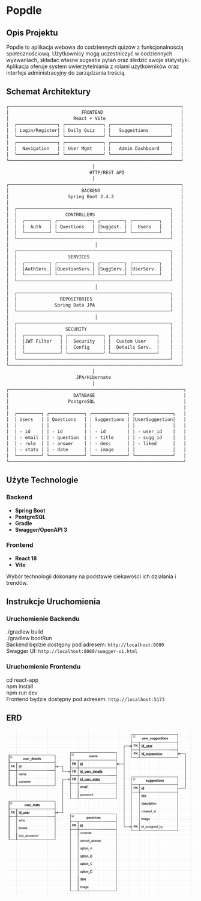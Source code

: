 # Popdle

## Opis Projektu

Popdle to aplikacja webowa do codziennych quizów z funkcjonalnością społecznościową. Użytkownicy mogą uczestniczyć w codziennych wyzwaniach, składać własne sugestie pytań oraz śledzić swoje statystyki. Aplikacja oferuje system uwierzytelniania z rolami użytkowników oraz interfejs administracyjny do zarządzania treścią.

## Schemat Architektury

```
┌────────────────────────────────────────────────────────────────┐
│                           FRONTEND                             │
│                        React + Vite                            │
│  ┌───────────────┐ ┌──────────────┐ ┌──────────────────────┐   │
│  │ Login/Register│ │ Daily Quiz   │ │   Suggestions        │   │
│  └───────────────┘ └──────────────┘ └──────────────────────┘   │
│  ┌───────────────┐ ┌──────────────┐ ┌──────────────────────┐   │
│  │  Navigation   │ │ User Mgmt    │ │   Admin Dashboard    │   │
│  └───────────────┘ └──────────────┘ └──────────────────────┘   │
└────────────────────────────────────────────────────────────────┘
                                │
                               HTTP/REST API
                                │
┌────────────────────────────────────────────────────────────────┐
│                           BACKEND                              │
│                      Spring Boot 3.4.3                         │
│                                                                │
│  ┌─────────────────────────────────────────────────────────┐   │
│  │                  CONTROLLERS                            │   │
│  │  ┌─────────┐ ┌─────────────┐ ┌─────────┐ ┌──────────┐   │   │
│  │  │  Auth   │ │ Questions   │ │Suggest. │ │  Users   │   │   │
│  │  └─────────┘ └─────────────┘ └─────────┘ └──────────┘   │   │
│  └─────────────────────────────────────────────────────────┘   │
│                                │                               │
│  ┌─────────────────────────────────────────────────────────┐   │
│  │                   SERVICES                              │   │
│  │  ┌─────────┐ ┌─────────────┐ ┌─────────┐ ┌──────────┐   │   │
│  │  │AuthServ.│ │QuestionServ.│ │SuggServ.│ │UserServ. │   │   │
│  │  └─────────┘ └─────────────┘ └─────────┘ └──────────┘   │   │
│  └─────────────────────────────────────────────────────────┘   │
│                                │                               │
│  ┌─────────────────────────────────────────────────────────┐   │
│  │                REPOSITORIES                             │   │
│  │              Spring Data JPA                            │   │
│  └─────────────────────────────────────────────────────────┘   │
│                                │                               │
│  ┌─────────────────────────────────────────────────────────┐   │
│  │                  SECURITY                               │   │
│  │  ┌─────────────┐ ┌─────────────┐ ┌─────────────────┐    │   │
│  │  │JWT Filter   │ │  Security   │ │  Custom User    │    │   │
│  │  │             │ │  Config     │ │  Details Serv.  │    │   │
│  │  └─────────────┘ └─────────────┘ └─────────────────┘    │   │
│  └─────────────────────────────────────────────────────────┘   │
└────────────────────────────────────────────────────────────────┘
                                │
                          JPA/Hibernate
                                │
┌─────────────────────────────────────────────────────────────────┐
│                        DATABASE                                 │
│                      PostgreSQL                                 │
│                                                                 │
│  ┌─────────┐ ┌─────────────┐ ┌─────────────┐ ┌──────────────┐   │
│  │ Users   │ │ Questions   │ │ Suggestions │ │UserSuggestion│   │
│  │         │ │             │ │             │ │              │   │
│  │ - id    │ │ - id        │ │ - id        │ │ - user_id    │   │
│  │ - email │ │ - question  │ │ - title     │ │ - sugg_id    │   │
│  │ - role  │ │ - answer    │ │ - desc      │ │ - liked      │   │
│  │ - stats │ │ - date      │ │ - image     │ │              │   │
│  └─────────┘ └─────────────┘ └─────────────┘ └──────────────┘   │
└─────────────────────────────────────────────────────────────────┘
```

## Użyte Technologie

### Backend
- **Spring Boot**
- **PostgreSQL**
- **Gradle** 
- **Swagger/OpenAPI 3**

### Frontend
- **React 18**
- **Vite**

Wybór technologii dokonany na podstawie ciekawości ich działania i trendów.


## Instrukcje Uruchomienia

### Uruchomienie Backendu
   ./gradlew build\
   ./gradlew bootRun\
   Backend będzie dostępny pod adresem: `http://localhost:8080`\
   Swagger UI: `http://localhost:8080/swagger-ui.html`

### Uruchomienie Frontendu
   cd react-app\
   npm install\
   npm run dev\
   Frontend będzie dostępny pod adresem: `http://localhost:5173`


## ERD
![ERD](/githubimg/ERD.png)
